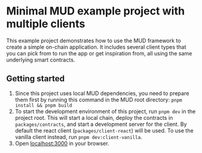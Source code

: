 # Minimal MUD example project with multiple clients

This example project demonstrates how to use the MUD framework to create a simple on-chain application. It includes several client types that you can pick from to run the app or get inspiration from, all using the same underlying smart contracts.

## Getting started

1. Since this project uses local MUD dependencies, you need to prepare them first by running this command in the MUD root directory: `pnpm install && pnpm build`
2. To start the development environment of this project, run `pnpm dev` in the project root. This will start a local chain, deploy the contracts in `packages/contracts`, and start a development server for the client. By default the react client (`packages/client-react`) will be used. To use the vanilla client instead, run `pnpm dev:client-vanilla`.
3. Open [localhost:3000](http://localhost:3000) in your browser.
